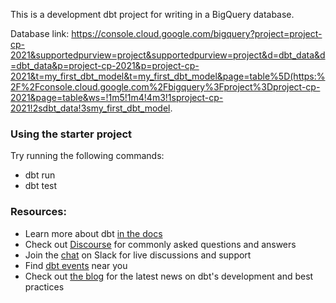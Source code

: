 This is a development dbt project for writing in a BigQuery database.

Database link:
https://console.cloud.google.com/bigquery?project=project-cp-2021&supportedpurview=project&supportedpurview=project&d=dbt_data&d=dbt_data&p=project-cp-2021&p=project-cp-2021&t=my_first_dbt_model&t=my_first_dbt_model&page=table%5D(https:%2F%2Fconsole.cloud.google.com%2Fbigquery%3Fproject%3Dproject-cp-2021&page=table&ws=!1m5!1m4!4m3!1sproject-cp-2021!2sdbt_data!3smy_first_dbt_model.

### Using the starter project

Try running the following commands:
- dbt run
- dbt test

### Resources:
- Learn more about dbt [in the docs](https://docs.getdbt.com/docs/introduction)
- Check out [Discourse](https://discourse.getdbt.com/) for commonly asked questions and answers
- Join the [chat](http://slack.getdbt.com/) on Slack for live discussions and support
- Find [dbt events](https://events.getdbt.com) near you
- Check out [the blog](https://blog.getdbt.com/) for the latest news on dbt's development and best practices
